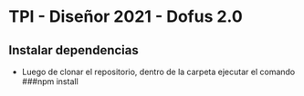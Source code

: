 # TPI - Diseñor 2021 - Dofus 2.0
## Instalar dependencias
- Luego de clonar el repositorio, dentro de la carpeta ejecutar el comando
###npm install
